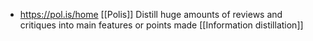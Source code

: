 - https://pol.is/home [[Polis]] Distill huge amounts of reviews and critiques into main features or points made [[Information distillation]]
